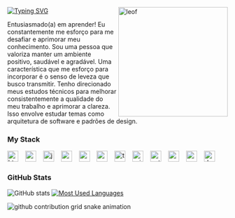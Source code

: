 
[![Typing SVG](https://readme-typing-svg.demolab.com?font=Fira+Code&weight=600&size=25&pause=1000&color=BB00B4&random=false&width=435&height=40&lines=Ol%C3%A1%2C+eu+sou+o+Davi!+%F0%9F%91%BE%F0%9F%93%9A%F0%9F%92%99)](https://git.io/typing-svg)
<img height=250 width=250img align="right" alt="leof" src="https://cdn.discordapp.com/attachments/1209941461643165739/1225925103695433738/tenor_3.gif?ex=6622e6b9&is=661071b9&hm=5fae537911234f928770c0f05b3cc2065d15d18eb3b49628e99d4ecfcaf28ee7&">


<p align="left">Entusiasmado(a) em aprender! Eu constantemente me esforço para me desafiar e aprimorar meu conhecimento.
Sou uma pessoa que valoriza manter um ambiente positivo, saudável e agradável. Uma característica que me esforço para incorporar é o senso de leveza que busco transmitir.
Tenho direcionado meus estudos técnicos para melhorar consistentemente a qualidade do meu trabalho e aprimorar a clareza. Isso envolve estudar temas como arquitetura de software e padrões de design.


<h3 align="left">My Stack</h3>

<div align="left">
  <img src="https://cdn.jsdelivr.net/gh/devicons/devicon/icons/html5/html5-original.svg" height="25" alt="html5 logo"  />
  <img width="8" />
  <img src="https://cdn.jsdelivr.net/gh/devicons/devicon/icons/css3/css3-original.svg" height="25" alt="css3 logo"  />
  <img width="8" />
  <img src="https://cdn.jsdelivr.net/gh/devicons/devicon/icons/javascript/javascript-plain.svg" height="25" alt="javascript logo"  />
  <img width="8" />
  <img src="https://cdn.jsdelivr.net/gh/devicons/devicon/icons/react/react-original.svg" height="25" alt="react logo"  />
  <img width="8" />
  <img src="https://cdn.jsdelivr.net/gh/devicons/devicon@latest/icons/nextjs/nextjs-original.svg" height="25" alt="nextjs logo" />
  <img width="8" />
  <img src="https://cdn.jsdelivr.net/gh/devicons/devicon/icons/nodejs/nodejs-original.svg" height="25" alt="nodejs logo"  />
  <img width="8" />
  <img src="https://cdn.jsdelivr.net/gh/devicons/devicon@latest/icons/typescript/typescript-original.svg" height="25" alt="typescript logo"/>
  <img width="8" />
  <img src="https://cdn.jsdelivr.net/gh/devicons/devicon@latest/icons/prisma/prisma-original.svg" height="25" alt="prisma logo"/>
  <img width="8" />
  <img src="https://cdn.jsdelivr.net/gh/devicons/devicon/icons/python/python-original.svg" height="25" alt="python logo"  />
  <img width="8" />
  <img src="https://cdn.jsdelivr.net/gh/devicons/devicon/icons/mysql/mysql-original.svg" height="25" alt="mysql logo"  />
  <img width="8" />
  <img src="https://cdn.jsdelivr.net/gh/devicons/devicon/icons/postgresql/postgresql-original.svg" height="25" alt="postgresql logo"  />
  <img width="8" />
  <img src="https://cdn.jsdelivr.net/gh/devicons/devicon/icons/docker/docker-original.svg" height="25" alt="docker logo"  />
</div>


<h3>GitHub Stats</h3>

![GitHub stats](https://github-readme-stats-git-masterrstaa-rickstaa.vercel.app/api?username=GhigginoD&hide_title=true&show_icons=true&include_all_commits=false&count_private=true&line_height=25&hide=issues&bg_color=000&title_color=FF00F6&text_color=FFF&border_radius=3&border_color=36123c&icon_color=FF00F6&theme=jolly)
[![Most Used Languages](https://github-readme-stats-git-masterrstaa-rickstaa.vercel.app/api/top-langs/?username=GhigginoD&line_height=10&card_width=290&layout=compact&hide_title=false&count_private=true&langs_count=4&show_icons=true&title_color=FF00F6&hide=html,css&bg_color=000&text_color=8B8B8B&border_radius=3&border_color=561760&count_private=true)](https://github.com/GhigginoD/github-readme-stats)
<br>


<picture>
  <source media="(prefers-color-scheme: dark)" srcset="https://raw.githubusercontent.com/GhigginoD/GhigginoD/output/github-contribution-grid-snake-dark.svg">
  <source media="(prefers-color-scheme: light)" srcset="https://raw.githubusercontent.com/GhigginoD/GhigginoD/output/github-contribution-grid-snake.svg">
  <img alt="github contribution grid snake animation" src="https://raw.githubusercontent.com/GhigginoD/GhigginoD/output/github-contribution-grid-snake.svg">
</picture>
<br><br>
